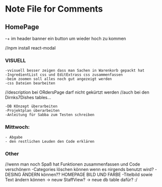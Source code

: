 # Note File for Comments 

## HomePage

-+ im header banner ein button um wieder hoch zu kommen

 //npm install react-modal

 
### VISUELL 

    -vvisuell besser zeigen dass man Sachen in Warenkorb gepackt hat
    -IngredientList css und EditExtrass css zusammenfassen
    -beim zoomen soll alles noch gut angezeigt werden
    -css Dateien bearbeiten 

//description bei ORdersPage darf nicht gekürtzt werden
//auch bei den Dirnks7Dishes tables...


    -DB KOnzept überarbeiten
    -Projektplan überarbeiten
    -Anleitung für Sabba zum Testen schreiben

###   Mittwoch:
    - Abgabe
    - den restlichen Leuden den Code erklären

 ###   Other
 //wenn man noch Spaß hat Funktionen zusammenfassen und Code verschönern
     -Categories löschen können wenn es nirgends benutzt wird?
 -DESING ÄNDERN können?? HOMEPAGE BILD UND FARBE
 -Titelbild sowie Text ändern können -> neuw StaffView? -> neue db table dafür? :/
